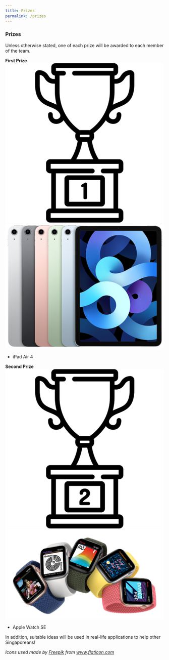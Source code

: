 ```yaml
---
title: Prizes
permalink: /prizes
---
```


### **Prizes**

Unless otherwise stated, one of each prize will be awarded to each member of the team.

**First Prize**
![first-prize](images/trophy_1st.svg)
![ipad-air](images/ipad_air.png)
- iPad Air 4

**Second Prize**
![second-prize](images/trophy_2nd.svg)
![apple-watch](images/apple_watch.jpg)
- Apple Watch SE

In addition, suitable ideas will be used in real-life applications to help other Singaporeans!

*Icons used made by <a href="https://www.freepik.com" title="Freepik">Freepik</a> from <a href="https://www.flaticon.com/" title="Flaticon">www.flaticon.com</a>*